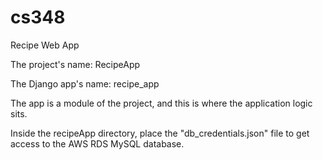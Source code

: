 # cs348
Recipe Web App

The project's name: RecipeApp

The Django app's name: recipe_app

The app is a module of the project, and this is where the application logic sits.

Inside the recipeApp directory, place the "db_credentials.json" file to get access to the AWS RDS MySQL database.
